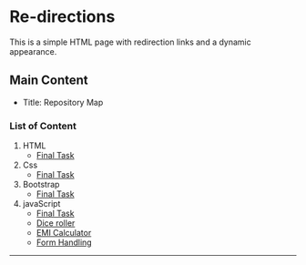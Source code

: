 # Re-directions

This is a simple HTML page with redirection links and a dynamic appearance.



## Main Content
- Title: Repository Map

### List of Content
1. HTML
   - [Final Task](https://yadhukrishnx.github.io/Learningfest/HTML/HOST/index.html)
2. Css
   - [Final Task](https://yadhukrishnx.github.io/Learningfest/CSS/Task15/Task15.html)
3. Bootstrap
   - [Final Task](https://yadhukrishnx.github.io/Learningfest/BOOTSTRAP/Task6/index.html)
4. javaScript
   - [Final Task](https://yadhukrishnx.github.io/Learningfest//JS/FINAL%20PROJECT/personal-webpage/index.html)
   - [Dice roller](https://yadhukrishnx.github.io/Learningfest//JS/Task1/Task1.html)
   - [EMI Calculator](https://yadhukrishnx.github.io/Learningfest//JS/Task2/Task2.html)
   - [Form Handling](https://yadhukrishnx.github.io/Learningfest//JS/Task4/index.html)

---
